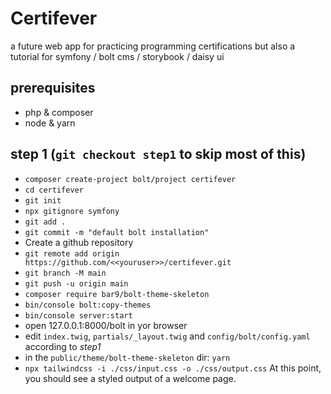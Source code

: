 Certifever
==========

a future web app for practicing programming certifications
but also a tutorial for symfony / bolt cms / storybook / daisy ui

## prerequisites
* php & composer
* node & yarn

## step 1 (`git checkout step1` to skip most of this)
* `composer create-project bolt/project certifever`
* `cd certifever`
* `git init`
* `npx gitignore symfony`
* `git add .`
* `git commit -m "default bolt installation"`
* Create a github repository
* `git remote add origin https://github.com/<<youruser>>/certifever.git`
* `git branch -M main`
* `git push -u origin main`
* `composer require bar9/bolt-theme-skeleton`
* `bin/console bolt:copy-themes`
* `bin/console server:start`
* open 127.0.0.1:8000/bolt in yor browser
* edit `index.twig`, `partials/_layout.twig` and `config/bolt/config.yaml` according to *step1*
* in the `public/theme/bolt-theme-skeleton` dir: `yarn`
* `npx tailwindcss -i ./css/input.css -o ./css/output.css`
At this point, you should see a styled output of a welcome page.
